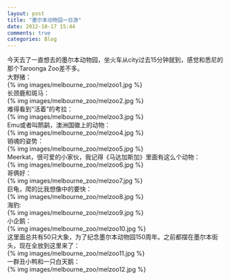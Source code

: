 ```yaml
---
layout: post
title: "墨尔本动物园一日游"
date: 2012-10-17 15:44
comments: true
categories: Blog
---
```

今天去了一直想去的墨尔本动物园，坐火车从city过去15分钟就到，感觉和悉尼的那个Taroonga Zoo差不多。  
大野猪：  
{% img images/melbourne_zoo/melzoo1.jpg %}    
长颈鹿和斑马：  
{% img images/melbourne_zoo/melzoo2.jpg %}  
难得看到“活着”的考拉：  
{% img images/melbourne_zoo/melzoo3.jpg %}  
Emu或者叫鸸鹋，澳洲国徽上的动物：  
{% img images/melbourne_zoo/melzoo4.jpg %}  
销魂的姿势：  
{% img images/melbourne_zoo/melzoo5.jpg %}  
Meerkat，很可爱的小家伙，我记得《马达加斯加》里面有这么个动物：  
{% img images/melbourne_zoo/melzoo6.jpg %}  
哥俩好：  
{% img images/melbourne_zoo/melzoo7.jpg %}  
巨龟，爬的比我想像中的要快：  
{% img images/melbourne_zoo/melzoo8.jpg %}  
海豹:  
{% img images/melbourne_zoo/melzoo9.jpg %}  
小企鹅：  
{% img images/melbourne_zoo/melzoo10.jpg %}  
这里面总共有50只大象，为了纪念墨尔本动物园150周年。之前都摆在墨尔本街头，现在全放到这里来了：  
{% img images/melbourne_zoo/melzoo11.jpg %}  
一群丑小鸭和一只白天鹅：  
{% img images/melbourne_zoo/melzoo12.jpg %}
